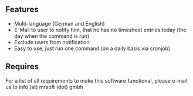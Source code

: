 ## Features

- Multi-language (German and English)
- E-Mail to user to notify him, that he has no timesheet entries today (the day when the command is run)
- Exclude users from notification
- Easy to use, just run one command (on a daily basis via cronjob)

## Requires

For a list of all requirements to make this software functional, please e-mail us to info (at) mrsoft (dot) gmbh
